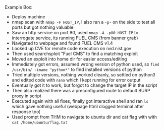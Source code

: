 Example Box:
- Deploy machine
- nmap scan with `nmap -F HOST_IP`, I also ran a `-p-` on the side to test all ports but got nothing valuable
- Saw an http service on port 80, used `nmap -A -p80 HOST_IP` to interrogate service, its running FUEL CMS (from banner grab)
- Navigated to webpage and found FUEL CMS v1.4
- Looked up CVE for remote code execution on nvd.nist.gov
- Then used searchsploit "Fuel CMS" to find a matching exploit
- Moved an exploit into home dir for easier access/editing
- Immediately got errors, assumed wrong version of python used, so `find /usr/bin/ -iname "python*"` to find installed versions of python
- Tried multiple versions, nothing worked cleanly, so settled on python3 and edited code with `nano` which I kept running for error output
- Eventually got it to work, but forgot to change the target IP in the script
- Then also realized there was a preconfigured route to default BURP proxy in script
- Executed again with all fixes, finally got interactive shell and ran `ls` which gave nothing useful (webpage html clogged terminal after response too)
- Used prompt from THM to navigate to ubuntu dir and cat flag with with `cat /home/ubuntu/flag.txt`
